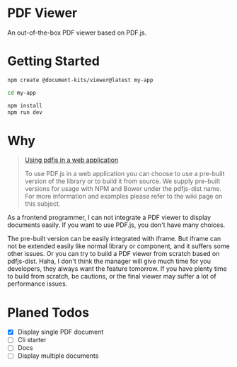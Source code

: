 # PDF Viewer

An out-of-the-box PDF viewer based on PDF.js.

# Getting Started

```bash
npm create @document-kits/viewer@latest my-app

cd my-app

npm install
npm run dev
```

# Why

> [Using pdfjs in a web application](https://github.com/mozilla/pdf.js#using-pdfjs-in-a-web-application)
>
> To use PDF.js in a web application you can choose to use a pre-built version of the library or to build it from source.
> We supply pre-built versions for usage with NPM and Bower under the pdfjs-dist name.
> For more information and examples please refer to the wiki page on this subject.

As a frontend programmer, I can not integrate a PDF viewer to display documents easily. If you want to use PDF.js, you
don't have many choices.

The pre-built version can be easily integrated with iframe. But iframe can not be extended easily like normal library or
component, and it suffers some other issues. Or you can try to build a PDF viewer from scratch based on pdfjs-dist.
Haha, I don't think the manager will give much time for you developers, they always want the feature tomorrow. If you
have plenty time to build from scratch, be cautions, or the final viewer may suffer a lot of performance issues.

# Planed Todos

- [x] Display single PDF document
- [ ] Cli starter
- [ ] Docs
- [ ] Display multiple documents
